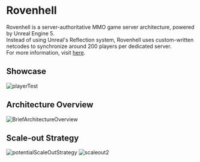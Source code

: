 # Rovenhell
Rovenhell is a server-authoritative MMO game server architecture, powered by Unreal Engine 5.  
Instead of using Unreal's Reflection system, Rovenhell uses custom-written netcodes to synchronize around 200 players per dedicated server.  
For more information, visit [here](https://gamesmith.tistory.com/261).  
## Showcase
![playerTest](https://github.com/hagukin/Rovenhell_UE/assets/63915665/f5c3cbeb-9969-4be6-9c48-fd02c0a80829)
## Architecture Overview
![BriefArchitectureOverview](https://github.com/hagukin/Rovenhell_UE/assets/63915665/f63258fb-0c64-4594-951b-eaaa3514469a)
## Scale-out Strategy
![potentialScaleOutStrategy](https://github.com/hagukin/Rovenhell_UE/assets/63915665/491e065a-429c-40d6-b1aa-a9cf3c2eac59)
![scaleout2](https://github.com/hagukin/Rovenhell_UE/assets/63915665/4e7d5369-ab78-4e96-b71e-66647a8767ba)


